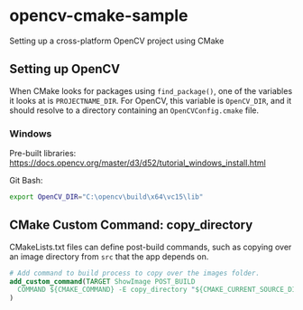 # opencv-cmake-sample

Setting up a cross-platform OpenCV project using CMake

## Setting up OpenCV

When CMake looks for packages using `find_package()`, one of the variables it looks at is `PROJECTNAME_DIR`. For OpenCV, this variable is `OpenCV_DIR`, and it should resolve to a directory containing an `OpenCVConfig.cmake` file.

### Windows

Pre-built libraries: https://docs.opencv.org/master/d3/d52/tutorial_windows_install.html

Git Bash:
```bash
export OpenCV_DIR="C:\opencv\build\x64\vc15\lib"
```

## CMake Custom Command: copy_directory

CMakeLists.txt files can define post-build commands, such as copying over an image directory from `src` that the app depends on.

```cmake
# Add command to build process to copy over the images folder.
add_custom_command(TARGET ShowImage POST_BUILD
  COMMAND ${CMAKE_COMMAND} -E copy_directory "${CMAKE_CURRENT_SOURCE_DIR}/images" "$<TARGET_FILE_DIR:ShowImage>/images"
)
```

